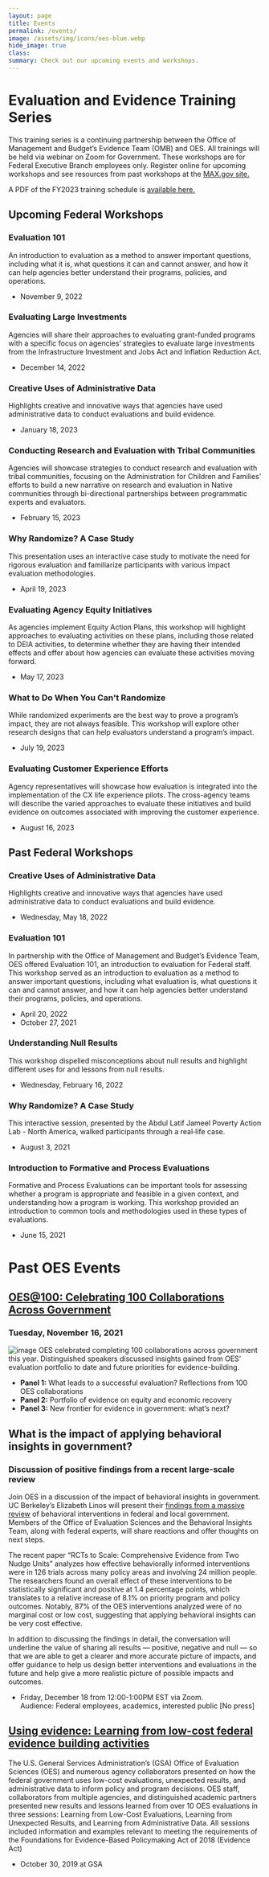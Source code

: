```yaml
---
layout: page
title: Events
permalink: /events/
image: /assets/img/icons/oes-blue.webp
hide_image: true
class:
summary: Check out our upcoming events and workshops.
---
```

# Evaluation and Evidence Training Series
This training series is a continuing partnership between the Office of Management and Budget’s Evidence Team (OMB) and OES. All trainings will be held via webinar on Zoom for Government. These workshops are for Federal Executive Branch employees only. Register online for upcoming workshops and see resources from past workshops at the <a class="usa-link usa-link--external" href="https://community.max.gov/x/yrHGe" target="_blank">MAX.gov site.</a> 

A PDF of the FY2023 training schedule is <a href="http://oes.gsa.gov/assets/files/FY23-workshop-calendar.pdf" target="_blank">available here.</a>

## Upcoming Federal Workshops

### Evaluation 101
An introduction to evaluation as a method to answer important questions, including what it is, what questions it can and cannot answer, and how it can help agencies better understand their programs, policies, and operations.
- November 9, 2022

### Evaluating Large Investments
Agencies will share their approaches to evaluating grant-funded programs with a specific focus on agencies’ strategies to evaluate large investments from the Infrastructure Investment and Jobs Act and Inflation Reduction Act.
- December 14, 2022

### Creative Uses of Administrative Data
Highlights creative and innovative ways that agencies have used administrative data to conduct evaluations and build evidence.
- January 18, 2023

### Conducting Research and Evaluation with Tribal Communities
Agencies will showcase strategies to conduct research and evaluation with tribal communities, focusing on the Administration for Children and Families’ efforts to build a new narrative on research and evaluation in Native communities through bi-directional partnerships between programmatic experts and evaluators.
- February 15, 2023

### Why Randomize? A Case Study
This presentation uses an interactive case study to motivate the need for rigorous evaluation and familiarize participants with various impact evaluation methodologies.
- April 19, 2023

### Evaluating Agency Equity Initiatives
As agencies implement Equity Action Plans, this workshop will highlight approaches to evaluating activities on these plans, including those related to DEIA activities, to determine whether they are having their intended effects and offer about how agencies can evaluate these activities moving forward.
- May 17, 2023

### What to Do When You Can't Randomize
While randomized experiments are the best way to prove a program’s impact, they are not always feasible. This workshop will explore other research designs that can help evaluators understand a program’s impact.
- July 19, 2023

### Evaluating Customer Experience Efforts
Agency representatives will showcase how evaluation is integrated into the implementation of the CX life experience pilots. The cross-agency teams will describe the varied approaches to evaluate these initiatives and build evidence on outcomes associated with improving the customer experience.
- August 16, 2023

## Past Federal Workshops

### Creative Uses of Administrative Data
Highlights creative and innovative ways that agencies have used administrative data to conduct evaluations and build evidence.
- Wednesday, May 18, 2022

### Evaluation 101
In partnership with the Office of Management and Budget’s Evidence Team, OES offered Evaluation 101, an introduction to evaluation for Federal staff. This workshop served as an introduction to evaluation as a method to answer important questions, including what evaluation is, what questions it can and cannot answer, and how it can help agencies better understand their programs, policies, and operations.
- April 20, 2022
- October 27, 2021

### Understanding Null Results
This workshop dispelled misconceptions about null results and highlight different uses for and lessons from null results.
- Wednesday, February 16, 2022

### Why Randomize? A Case Study
This interactive session, presented by the Abdul Latif Jameel Poverty Action Lab - North America, walked participants through a real‐life case.
- August 3, 2021

### Introduction to Formative and Process Evaluations
Formative and Process Evaluations can be important tools for assessing whether a program is appropriate and feasible in a given context, and understanding how a program is working. This workshop provided an introduction to common tools and methodologies used in these types of evaluations. 
- June 15, 2021

# Past OES Events
## <a href="{{ site.baseurl}}/oes-at-100" target="_blank">OES@100: Celebrating 100 Collaborations Across Government</a>
### Tuesday, November 16, 2021
![image]({{site.baseurl}}/assets/img/oesat100-subtitle-cropped.webp)
OES celebrated completing 100 collaborations across government this year. Distinguished speakers discussed insights gained from OES’ evaluation portfolio to date and future priorities for evidence-building. 
 - **Panel 1:** What leads to a successful evaluation? Reflections from 100 OES collaborations
 - **Panel 2:** Portfolio of evidence on equity and economic recovery 
 - **Panel 3:** New frontier for evidence in government: what’s next?

## What is the impact of applying behavioral insights in government? 
### Discussion of positive findings from a recent large-scale review
Join OES in a discussion of the impact of behavioral insights in government. UC Berkeley’s Elizabeth Linos will present their <a class="usa-link usa-link--external" href="https://www.nber.org/papers/w27594" target="_blank">findings from a massive review</a> of behavioral interventions in federal and local government. Members of the Office of Evaluation Sciences and the Behavioral Insights Team, along with federal experts, will share reactions and offer thoughts on next steps. 

The recent paper “RCTs to Scale: Comprehensive Evidence from Two Nudge Units” analyzes how effective behaviorally informed interventions were in 126 trials across many policy areas and involving 24 million people. The researchers found an overall effect of these interventions to be statistically significant and positive at 1.4 percentage points, which translates to a relative increase of 8.1% on priority program and policy outcomes.  Notably, 87% of the OES interventions analyzed were of no marginal cost or low cost, suggesting  that applying behavioral insights can be very cost effective. 

In addition to discussing the findings in detail, the conversation will underline the value of sharing all results — positive, negative and null — so that we are able to get a clearer and more accurate picture of impacts, and offer guidance to help us design better interventions and evaluations in the future and help give a more realistic picture of possible impacts and outcomes. 
- Friday, December 18 from 12:00-1:00PM EST via Zoom. 
<br/>Audience: Federal employees, academics, interested public [No press]

## <a href="https://oes.gsa.gov/2019annualevent" target="_blank">Using evidence: Learning from low-cost federal evidence building activities</a>
The U.S. General Services Administration’s (GSA) Office of Evaluation Sciences (OES) and numerous agency collaborators presented on how the federal government uses low-cost evaluations, unexpected results, and administrative data to inform policy and program decisions. OES staff, collaborators from multiple agencies, and distinguished academic partners presented new results and lessons learned from over 10 OES evaluations in three sessions: Learning from Low-Cost Evaluations, Learning from Unexpected Results, and Learning from Administrative Data. All sessions included information and examples relevant to meeting the requirements of the Foundations for Evidence-Based Policymaking Act of 2018 (Evidence Act)
- October 30, 2019 at GSA

